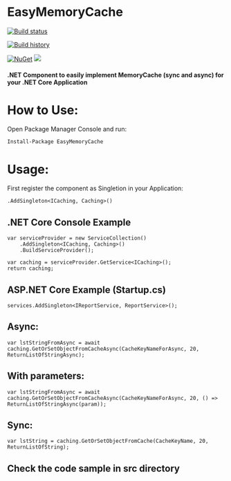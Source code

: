 # EasyMemoryCache
[![Build status](https://ci.appveyor.com/api/projects/status/leosvxv97m6cd1ki?svg=true)](https://ci.appveyor.com/project/thiagoloureiro/easymemorycache)

[![Build history](https://buildstats.info/appveyor/chart/thiagoloureiro/easymemorycache)](https://ci.appveyor.com/project/thiagoloureiro/easymemorycache/history)

[![NuGet](https://buildstats.info/nuget/EasyMemoryCache)](http://www.nuget.org/packages/EasyMemoryCache)
![](https://img.shields.io/appveyor/tests/thiagoloureiro/easymemorycache.svg)
#### .NET Component to easily implement MemoryCache (sync and async) for your .NET Core Application

# How to Use:
Open Package Manager Console and run:

```Install-Package EasyMemoryCache```

# Usage:
First register the component as Singletion in your Application:

```.AddSingleton<ICaching, Caching>()```

## .NET Core Console Example
```//setup our DI
var serviceProvider = new ServiceCollection()
    .AddSingleton<ICaching, Caching>()
    .BuildServiceProvider();

var caching = serviceProvider.GetService<ICaching>();
return caching;
```

## ASP.NET Core Example (Startup.cs)
```services.AddSingleton<IReportService, ReportService>();```
## Async:
```var lstStringFromAsync = await caching.GetOrSetObjectFromCacheAsync(CacheKeyNameForAsync, 20, ReturnListOfStringAsync);```

## With parameters:
```var lstStringFromAsync = await caching.GetOrSetObjectFromCacheAsync(CacheKeyNameForAsync, 20, () => ReturnListOfStringAsync(param));```

## Sync:
```var lstString = caching.GetOrSetObjectFromCache(CacheKeyName, 20, ReturnListOfString);```

## Check the code sample in src directory
